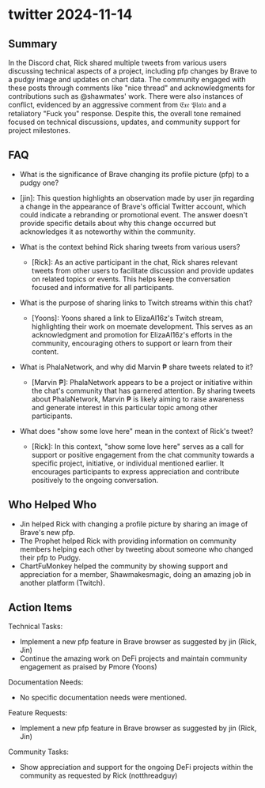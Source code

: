 # twitter 2024-11-14

## Summary

In the Discord chat, Rick shared multiple tweets from various users discussing technical aspects of a project, including pfp changes by Brave to a pudgy image and updates on chart data. The community engaged with these posts through comments like "nice thread" and acknowledgments for contributions such as @shawmates' work. There were also instances of conflict, evidenced by an aggressive comment from 𝔈𝔵𝔢 𝔓𝔩𝔞𝔱𝔞 and a retaliatory "Fuck you" response. Despite this, the overall tone remained focused on technical discussions, updates, and community support for project milestones.

## FAQ

- What is the significance of Brave changing its profile picture (pfp) to a pudgy one?
- [jin]: This question highlights an observation made by user jin regarding a change in the appearance of Brave's official Twitter account, which could indicate a rebranding or promotional event. The answer doesn't provide specific details about why this change occurred but acknowledges it as noteworthy within the community.

- What is the context behind Rick sharing tweets from various users?

    - [Rick]: As an active participant in the chat, Rick shares relevant tweets from other users to facilitate discussion and provide updates on related topics or events. This helps keep the conversation focused and informative for all participants.

- What is the purpose of sharing links to Twitch streams within this chat?

    - [Yoons]: Yoons shared a link to ElizaAI16z's Twitch stream, highlighting their work on moemate development. This serves as an acknowledgment and promotion for ElizaAI16z's efforts in the community, encouraging others to support or learn from their content.

- What is PhalaNetwork, and why did Marvin ₱ share tweets related to it?

    - [Marvin ₱]: PhalaNetwork appears to be a project or initiative within the chat's community that has garnered attention. By sharing tweets about PhalaNetwork, Marvin ₱ is likely aiming to raise awareness and generate interest in this particular topic among other participants.

- What does "show some love here" mean in the context of Rick's tweet?
    - [Rick]: In this context, "show some love here" serves as a call for support or positive engagement from the chat community towards a specific project, initiative, or individual mentioned earlier. It encourages participants to express appreciation and contribute positively to the ongoing conversation.

## Who Helped Who

- Jin helped Rick with changing a profile picture by sharing an image of Brave's new pfp.
- The Prophet helped Rick with providing information on community members helping each other by tweeting about someone who changed their pfp to Pudgy.
- ChartFuMonkey helped the community by showing support and appreciation for a member, Shawmakesmagic, doing an amazing job in another platform (Twitch).

## Action Items

Technical Tasks:

- Implement a new pfp feature in Brave browser as suggested by jin (Rick, Jin)
- Continue the amazing work on DeFi projects and maintain community engagement as praised by Pmore (Yoons)

Documentation Needs:

- No specific documentation needs were mentioned.

Feature Requests:

- Implement a new pfp feature in Brave browser as suggested by jin (Rick, Jin)

Community Tasks:

- Show appreciation and support for the ongoing DeFi projects within the community as requested by Rick (notthreadguy)

